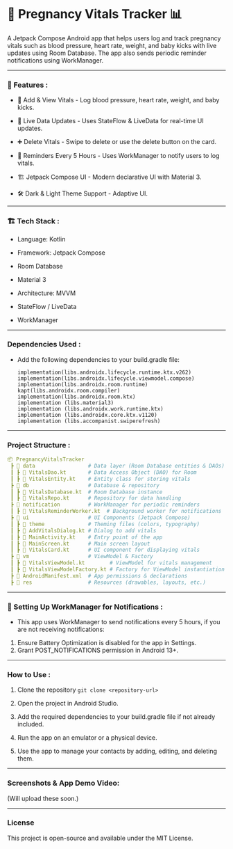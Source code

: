 # 🏥 Pregnancy Vitals Tracker 📊

A Jetpack Compose Android app that helps users log and track pregnancy vitals such as blood pressure, heart rate, weight, and baby kicks with live updates using Room Database. The app also sends periodic reminder notifications using WorkManager.

---

### 📌 Features :

- 📌 Add & View Vitals - Log blood pressure, heart rate, weight, and baby kicks.

- 🔄 Live Data Updates - Uses StateFlow & LiveData for real-time UI updates.

- ➕ Delete Vitals - Swipe to delete or use the delete button on the card.

- 🎨 Reminders Every 5 Hours - Uses WorkManager to notify users to log vitals.

- 🏗 Jetpack Compose UI - Modern declarative UI with Material 3.

- 🛠 Dark & Light Theme Support - Adaptive UI.

---

### 🏗 Tech Stack :

- Language: Kotlin

- Framework: Jetpack Compose

- Room Database

- Material 3

- Architecture: MVVM

- StateFlow / LiveData

- WorkManager

---

### Dependencies Used :

- Add the following dependencies to your build.gradle file:
    ```
    implementation(libs.androidx.lifecycle.runtime.ktx.v262)
    implementation(libs.androidx.lifecycle.viewmodel.compose)
    implementation(libs.androidx.room.runtime)
    kapt(libs.androidx.room.compiler)
    implementation(libs.androidx.room.ktx)
    implementation (libs.material3)
    implementation (libs.androidx.work.runtime.ktx)
    implementation (libs.androidx.core.ktx.v1120)
    implementation (libs.accompanist.swiperefresh)
    ```
---

### Project Structure :

```yaml
📦 PregnancyVitalsTracker
 ┣ 📂 data                 # Data layer (Room Database entities & DAOs)
 ┃ ┣ 📜 VitalsDao.kt       # Data Access Object (DAO) for Room
 ┃ ┣ 📜 VitalsEntity.kt    # Entity class for storing vitals
 ┣ 📂 db                   # Database & repository
 ┃ ┣ 📜 VitalsDatabase.kt  # Room Database instance
 ┃ ┣ 📜 VitalsRepo.kt      # Repository for data handling
 ┣ 📂 notification         # WorkManager for periodic reminders
 ┃ ┣ 📜 VitalsReminderWorker.kt  # Background worker for notifications
 ┣ 📂 ui                   # UI Components (Jetpack Compose)
 ┃ ┣ 📂 theme              # Theming files (colors, typography)
 ┃ ┣ 📜 AddVitalsDialog.kt # Dialog to add vitals
 ┃ ┣ 📜 MainActivity.kt    # Entry point of the app
 ┃ ┣ 📜 MainScreen.kt      # Main screen layout
 ┃ ┣ 📜 VitalsCard.kt      # UI component for displaying vitals
 ┣ 📂 vm                   # ViewModel & Factory
 ┃ ┣ 📜 VitalsViewModel.kt        # ViewModel for vitals management
 ┃ ┣ 📜 VitalsViewModelFactory.kt # Factory for ViewModel instantiation
 ┣ 📜 AndroidManifest.xml  # App permissions & declarations
 ┣ 📂 res                  # Resources (drawables, layouts, etc.)

```

---

### 🔔 Setting Up WorkManager for Notifications : 

- This app uses WorkManager to send notifications every 5 hours, if you are not receiving notifications:

1. Ensure Battery Optimization is disabled for the app in Settings.
2. Grant POST_NOTIFICATIONS permission in Android 13+.


---

### How to Use :
1. Clone the repository
```git clone <repository-url>```

2. Open the project in Android Studio.

3. Add the required dependencies to your build.gradle file if not already included.

4. Run the app on an emulator or a physical device.

5. Use the app to manage your contacts by adding, editing, and deleting them.

---

### Screenshots & App Demo Video:

(Will upload these soon.)

---

### License

This project is open-source and available under the MIT License.
